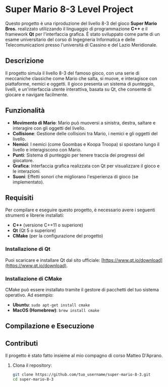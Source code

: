 # Super Mario 8-3 Level Project

Questo progetto è una riproduzione del livello 8-3 del gioco **Super Mario Bros.** realizzato utilizzando il linguaggio di programmazione **C++** e il framework **Qt** per l'interfaccia grafica. È stato sviluppato come parte di un esame universitario del corso di Ingegneria Informatica e delle Telecomunicazioni presso l'università di Cassino e del Lazio Meridionale. 

## Descrizione

Il progetto simula il livello 8-3 del famoso gioco, con una serie di meccaniche classiche come Mario che salta, si muove, e interagisce con piattaforme, nemici e oggetti. Il gioco presenta un sistema di punteggio, livelli, e un'interfaccia utente interattiva, basata su Qt, che consente di giocare e navigare facilmente.

## Funzionalità

- **Movimento di Mario**: Mario può muoversi a sinistra, destra, saltare e interagire con gli oggetti del livello.
- **Collisione**: Gestione delle collisioni tra Mario, i nemici e gli oggetti del livello.
- **Nemici**: I nemici (come Goombas e Koopa Troopa) si spostano lungo il livello e interagiscono con Mario.
- **Punti**: Sistema di punteggio per tenere traccia dei progressi del giocatore.
- **Grafica**: Interfaccia grafica realizzata con Qt per visualizzare il gioco e le interazioni.
- **Suoni**: Effetti sonori che migliorano l'esperienza di gioco (se implementato).

## Requisiti

Per compilare e eseguire questo progetto, è necessario avere i seguenti strumenti e librerie installati:

- **C++** (versione C++11 o superiore)
- **Qt** (Qt 5 o superiore)
- **CMake** (per la configurazione del progetto)

### Installazione di Qt

Puoi scaricare e installare Qt dal sito ufficiale: [https://www.qt.io/download](https://www.qt.io/download).

### Installazione di CMake

CMake può essere installato tramite il gestore di pacchetti del tuo sistema operativo. Ad esempio:

- **Ubuntu**: `sudo apt-get install cmake`
- **MacOS (Homebrew)**: `brew install cmake`

## Compilazione e Esecuzione

## Contributi
Il progetto è stato fatto insieme al mio compagno di corso Matteo D'Aprano. 

1. Clona il repository:
   ```bash
   git clone https://github.com/tuo_username/super-mario-8-3.git
   cd super-mario-8-3
